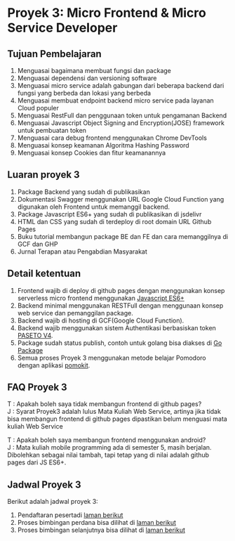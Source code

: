 # Proyek 3: Micro Frontend & Micro Service Developer

## Tujuan Pembelajaran
1. Menguasai bagaimana membuat fungsi dan package
2. Menguasai dependensi dan versioning software
3. Menguasai micro service adalah gabungan dari beberapa backend dari fungsi yang berbeda dan lokasi yang berbeda
4. Menguasai membuat endpoint backend micro service pada layanan Cloud populer
5. Menguasai RestFull dan penggunaan token untuk pengamanan Backend
6. Menguasai Javascript Object Signing and Encryption(JOSE) framework untuk pembuatan token
7. Menguasai cara debug frontend menggunakan Chrome DevTools
8. Menguasai konsep keamanan Algoritma Hashing Password
9. Menguasai konsep Cookies dan fitur keamanannya

## Luaran proyek 3
1. Package Backend yang sudah di publikasikan
2. Dokumentasi Swagger menggunakan URL Google Cloud Function yang digunakan oleh Frontend untuk memanggil backend.
3. Package Javascript ES6+ yang sudah di publikasikan di jsdelivr
4. HTML dan CSS yang sudah di terdeploy di root domain URL Github Pages
5. Buku tutorial membangun package BE dan FE dan cara memanggilnya di GCF dan GHP
6. Jurnal Terapan atau Pengabdian Masyarakat

## Detail ketentuan
1. Frontend wajib di deploy di github pages dengan menggunakan konsep serverless micro frontend menggunakan [Javascript ES6+](https://vanillajskit.github.io/)
2. Backend minimal menggunakan RESTFull dengan menggunaan konsep web service dan pemanggilan package.
3. Backend wajib di hosting di GCF(Google Cloud Function).
4. Backend wajib menggunakan sistem Authentikasi berbasiskan token [PASETO V4](https://github.com/whatsauth/watoken).
5. Package sudah status publish, contoh untuk golang bisa diakses di [Go Package](https://pkg.go.dev/)
6. Semua proses Proyek 3 menggunakan metode belajar Pomodoro dengan aplikasi [pomokit](https://pomokit.github.io/).

## FAQ Proyek 3
T : Apakah boleh saya tidak membangun frontend di github pages?  
J : Syarat Proyek3 adalah lulus Mata Kuliah Web Service, artinya jika tidak bisa membangun frontend di github pages dipastikan belum menguasi mata kuliah Web Service

T : Apakah boleh saya membangun frontend menggunakan android?  
J : Mata kuliah mobile programming ada di semester 5, masih berjalan. Dibolehkan sebagai nilai tambah, tapi tetap yang di nilai adalah github pages dari JS ES6+.

## Jadwal Proyek 3

Berikut adalah jadwal proyek 3:
1. Pendaftaran pesertadi [laman berikut](./pendaftaran/)
2. Proses bimbingan perdana bisa dilihat di [laman berikut](./perdana/)
3. Proses bimbingan selanjutnya bisa dilihat di [laman berikut](./bimbingan/)
